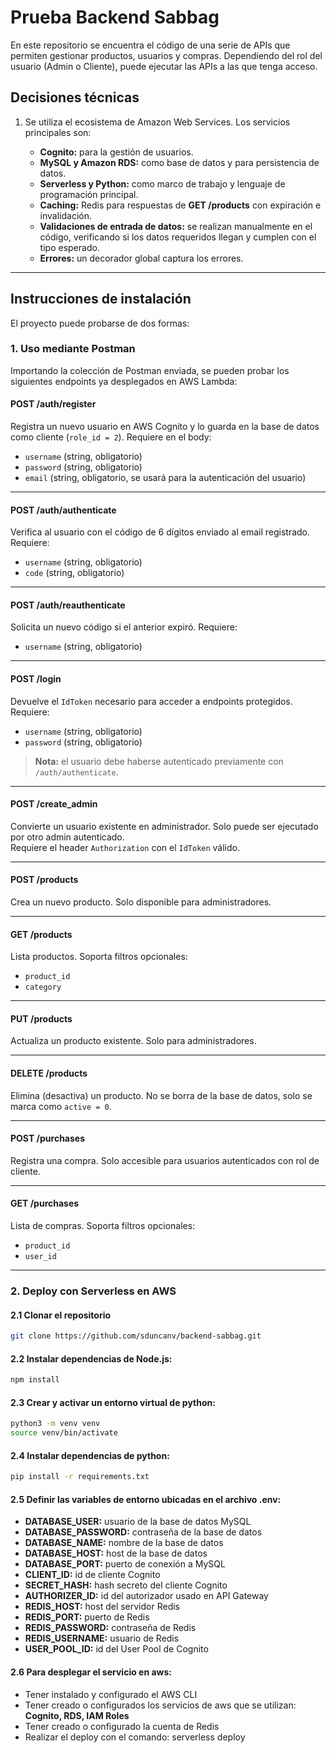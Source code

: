 # Prueba Backend Sabbag

En este repositorio se encuentra el código de una serie de APIs que permiten gestionar productos, usuarios y compras. Dependiendo del rol del usuario (Admin o Cliente), puede ejecutar las APIs a las que tenga acceso.


## Decisiones técnicas

1. Se utiliza el ecosistema de Amazon Web Services. Los servicios principales son:

   - **Cognito:** para la gestión de usuarios.
   - **MySQL y Amazon RDS:** como base de datos y para persistencia de datos.
   - **Serverless y Python:** como marco de trabajo y lenguaje de programación principal.
   - **Caching:** Redis para respuestas de **GET /products** con expiración e invalidación.
   - **Validaciones de entrada de datos:** se realizan manualmente en el código, verificando si los datos requeridos llegan y cumplen con el tipo esperado.
   - **Errores:** un decorador global captura los errores.

---

## Instrucciones de instalación

El proyecto puede probarse de dos formas:

### 1. Uso mediante Postman

Importando la colección de Postman enviada, se pueden probar los siguientes endpoints ya desplegados en AWS Lambda:

#### **POST /auth/register**
Registra un nuevo usuario en AWS Cognito y lo guarda en la base de datos como cliente (`role_id = 2`). Requiere en el body:

- `username` (string, obligatorio)  
- `password` (string, obligatorio)  
- `email` (string, obligatorio, se usará para la autenticación del usuario)

---

#### **POST /auth/authenticate**
Verifica al usuario con el código de 6 dígitos enviado al email registrado. Requiere:

- `username` (string, obligatorio)  
- `code` (string, obligatorio)

---

#### **POST /auth/reauthenticate**
Solicita un nuevo código si el anterior expiró. Requiere:

- `username` (string, obligatorio)

---

#### **POST /login**
Devuelve el `IdToken` necesario para acceder a endpoints protegidos. Requiere:

- `username` (string, obligatorio)  
- `password` (string, obligatorio)

> **Nota:** el usuario debe haberse autenticado previamente con `/auth/authenticate`.

---

#### **POST /create_admin**
Convierte un usuario existente en administrador. Solo puede ser ejecutado por otro admin autenticado.  
Requiere el header `Authorization` con el `IdToken` válido.

---

#### **POST /products**
Crea un nuevo producto. Solo disponible para administradores.

---

#### **GET /products**
Lista productos. Soporta filtros opcionales:

- `product_id`  
- `category`

---

#### **PUT /products**
Actualiza un producto existente. Solo para administradores.

---

#### **DELETE /products**
Elimina (desactiva) un producto. No se borra de la base de datos, solo se marca como `active = 0`.

---

#### **POST /purchases**
Registra una compra. Solo accesible para usuarios autenticados con rol de cliente.

---

#### **GET /purchases**
Lista de compras. Soporta filtros opcionales:

- `product_id`  
- `user_id`

---

### 2. Deploy con Serverless en AWS

#### 2.1 Clonar el repositorio
``` bash
git clone https://github.com/sduncanv/backend-sabbag.git
```

#### 2.2 Instalar dependencias de Node.js:
``` bash
npm install
```

#### 2.3 Crear y activar un entorno virtual de python:
``` bash
python3 -m venv venv
source venv/bin/activate
```

#### 2.4 Instalar dependencias de python:
``` bash
pip install -r requirements.txt
```

#### 2.5 Definir las variables de entorno ubicadas en el archivo .env:
- **DATABASE_USER:** usuario de la base de datos MySQL
- **DATABASE_PASSWORD:** contraseña de la base de datos
- **DATABASE_NAME:** nombre de la base de datos
- **DATABASE_HOST:** host de la base de datos
- **DATABASE_PORT:** puerto de conexión a MySQL
- **CLIENT_ID:** id de cliente Cognito
- **SECRET_HASH:** hash secreto del cliente Cognito
- **AUTHORIZER_ID:** id del autorizador usado en API Gateway
- **REDIS_HOST:** host del servidor Redis
- **REDIS_PORT:** puerto de Redis
- **REDIS_PASSWORD:** contraseña de Redis
- **REDIS_USERNAME:** usuario de Redis
- **USER_POOL_ID:** id del User Pool de Cognito

#### 2.6 Para desplegar el servicio en aws:
- Tener instalado y configurado el AWS CLI
- Tener creado o configurados los servicios de aws que se utilizan: **Cognito, RDS, IAM Roles**
- Tener creado o configurado la cuenta de Redis
- Realizar el deploy con el comando: serverless deploy
